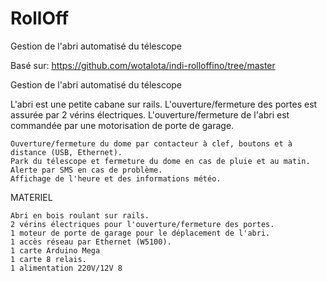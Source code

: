 # RollOff
Gestion de l'abri automatisé du télescope


Basé sur: https://github.com/wotalota/indi-rolloffino/tree/master

Gestion de l'abri automatisé du télescope

L'abri est une petite cabane sur rails.
L'ouverture/fermeture des portes est assurée par 2 vérins électriques.
L'ouverture/fermeture de l'abri est commandée par une motorisation de porte de garage.

    Ouverture/fermeture du dome par contacteur à clef, boutons et à distance (USB, Ethernet).
    Park du télescope et fermeture du dome en cas de pluie et au matin.
    Alerte par SMS en cas de problème.
    Affichage de l'heure et des informations météo.

MATERIEL

    Abri en bois roulant sur rails.
    2 vérins électriques pour l'ouverture/fermeture des portes.
    1 moteur de porte de garage pour le déplacement de l'abri.
    1 accès réseau par Ethernet (W5100).
    1 carte Arduino Mega
    1 carte 8 relais.
    1 alimentation 220V/12V 8
